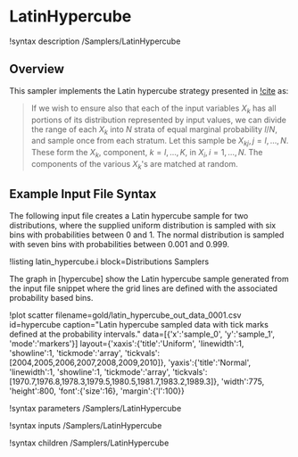 # LatinHypercube

!syntax description /Samplers/LatinHypercube

## Overview

This sampler implements the Latin hypercube strategy presented in [!cite](mckay1979comparison) as:

> If we wish to ensure also that each of the input variables $X_k$ has all portions of its distribution
> represented by input values, we can divide the range of each $X_k$ into $N$ strata of equal marginal
> probability $l/N$, and sample once from each stratum. Let this sample be
> $X_{kj},\,j=l,\ldots,N$. These form the $X_k$, component, $k=l,\ldots,K$, in $X_i,\,i =
> 1,\ldots,N$. The components of the various $X_k$'s are matched at random.

## Example Input File Syntax

The following input file creates a Latin hypercube sample for two distributions, where the
supplied uniform distribution is sampled with six bins with probabilities between 0 and 1. The
normal distribution is sampled with seven bins with probabilities between 0.001 and 0.999.

!listing latin_hypercube.i block=Distributions Samplers

The graph in [hypercube] show the Latin hypercube sample generated from the input file snippet where
the grid lines are defined with the associated probability based bins.

!plot scatter filename=gold/latin_hypercube_out_data_0001.csv id=hypercube
      caption="Latin hypercube sampled data with tick marks defined at the probability intervals."
      data=[{'x':'sample_0', 'y':'sample_1', 'mode':'markers'}]
      layout={'xaxis':{'title':'Uniform', 'linewidth':1, 'showline':1, 'tickmode':'array', 'tickvals':[2004,2005,2006,2007,2008,2009,2010]},
              'yaxis':{'title':'Normal', 'linewidth':1, 'showline':1, 'tickmode':'array', 'tickvals':[1970.7,1976.8,1978.3,1979.5,1980.5,1981.7,1983.2,1989.3]},
              'width':775, 'height':800, 'font':{'size':16}, 'margin':{'l':100}}


!syntax parameters /Samplers/LatinHypercube

!syntax inputs /Samplers/LatinHypercube

!syntax children /Samplers/LatinHypercube
